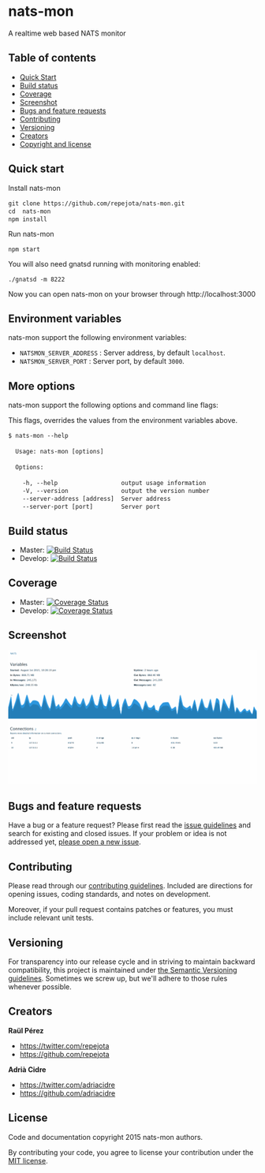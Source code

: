 # nats-mon

A realtime web based NATS monitor

## Table of contents

- [Quick Start](#quick-start)
- [Build status](#build-status)
- [Coverage](#coverage)
- [Screenshot](#screenshot)
- [Bugs and feature requests](#bugs-and-feature-requests)
- [Contributing](#contributing)
- [Versioning](#versioning)
- [Creators](#creators)
- [Copyright and license](#copyright-and-license)

## Quick start

Install nats-mon
```
git clone https://github.com/repejota/nats-mon.git
cd  nats-mon
npm install
```

Run nats-mon
```
npm start
```

You will also need gnatsd running with monitoring enabled:
```
./gnatsd -m 8222
```

Now you can open nats-mon on your browser through http://localhost:3000

## Environment variables

nats-mon support the following environment variables:

* `NATSMON_SERVER_ADDRESS` : Server address, by default `localhost`.
* `NATSMON_SERVER_PORT` : Server port, by default `3000`.

## More options

nats-mon support the following options and command line flags:

This flags, overrides the values from the environment variables above.

```
$ nats-mon --help

  Usage: nats-mon [options]

  Options:

    -h, --help                  output usage information
    -V, --version               output the version number
    --server-address [address]  Server address
    --server-port [port]        Server port
```

## Build status

* Master: [![Build Status](https://travis-ci.org/repejota/nats-mon.svg?branch=master)](https://travis-ci.org/repejota/nats-mon)
* Develop: [![Build Status](https://travis-ci.org/repejota/nats-mon.svg?branch=develop)](https://travis-ci.org/repejota/nats-mon)

## Coverage

* Master: [![Coverage Status](https://coveralls.io/repos/repejota/nats-mon/badge.svg?branch=master&service=github)](https://coveralls.io/github/repejota/nats-mon?branch=master)
* Develop: [![Coverage Status](https://coveralls.io/repos/repejota/nats-mon/badge.svg?branch=develop&service=github)](https://coveralls.io/github/repejota/nats-mon?branch=develop)

## Screenshot

![Alt text](/screenshot.gif?raw=true "Screenshot")

## Bugs and feature requests

Have a bug or a feature request? Please first read the
[issue guidelines](https://github.com/repejota/nats-mon/blob/master/CONTRIBUTING.md#using-the-issue-tracker)
and search for existing and closed issues. If your problem or idea is not
addressed yet,
[please open a new issue](https://github.com/repejota/nats-mon/issues/new).

## Contributing

Please read through our
[contributing guidelines](https://github.com/repejota/nats-mon/blob/master/CONTRIBUTING.md).
Included are directions for opening issues, coding standards, and notes on
development.

Moreover, if your pull request contains patches or features, you must include
relevant unit tests.

## Versioning

For transparency into our release cycle and in striving to maintain backward
compatibility, this project is maintained under
[the Semantic Versioning guidelines](http://semver.org/). Sometimes we screw
up, but we'll adhere to those rules whenever possible.

## Creators

**Raül Pérez**

- <https://twitter.com/repejota>
- <https://github.com/repejota>


**Adrià Cidre**

- <https://twitter.com/adriacidre>
- <https://github.com/adriacidre>

## License

Code and documentation copyright 2015 nats-mon authors.

By contributing your code, you agree to license your contribution under the
[MIT license](LICENSE).
